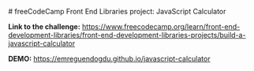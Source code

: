 # freeCodeCamp Front End Libraries project: JavaScript Calculator

**Link to the challenge:** https://www.freecodecamp.org/learn/front-end-development-libraries/front-end-development-libraries-projects/build-a-javascript-calculator

**DEMO:** https://emreguendogdu.github.io/javascript-calculator
